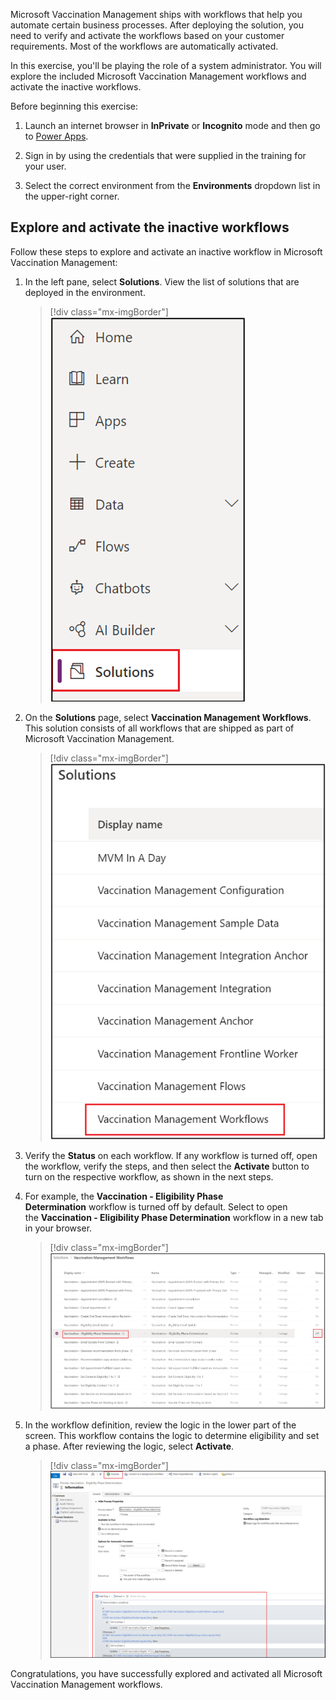 Microsoft Vaccination Management ships with workflows that help you automate certain business processes. After deploying the solution, you need to verify and activate the workflows based on your customer requirements. Most of the workflows are automatically activated.

In this exercise, you'll be playing the role of a system administrator. You will explore the included Microsoft Vaccination Management workflows and activate the inactive workflows.

Before beginning this exercise:

1. Launch an internet browser in **InPrivate** or **Incognito** mode and then go to [Power Apps](https://make.powerapps.com/?azure-portal=true).

1. Sign in by using the credentials that were supplied in the training for your user.

1. Select the correct environment from the **Environments** dropdown list in the upper-right corner.

## Explore and activate the inactive workflows
Follow these steps to explore and activate an inactive workflow in Microsoft Vaccination Management:

1. In the left pane, select **Solutions**. View the list of solutions that are deployed in the environment.

    > [!div class="mx-imgBorder"]
    > [![Screenshot of the navigation pane with Solutions highlighted.](../media/2-1-solutions.png)](../media/2-1-solutions.png#lightbox)

1. On the **Solutions** page, select **Vaccination Management Workflows**. This solution consists of all workflows that are shipped as part of Microsoft Vaccination Management.

    > [!div class="mx-imgBorder"]
    > [![Screenshot of Vaccination Management Workflows in the list of solutions.](../media/2-2-workflows.png)](../media/2-2-workflows.png#lightbox)

1. Verify the **Status** on each workflow. If any workflow is turned off, open the workflow, verify the steps, and then select the **Activate** button to turn on the respective workflow, as shown in the next steps.

1. For example, the **Vaccination - Eligibility Phase Determination** workflow is turned off by default. Select to open the **Vaccination - Eligibility Phase Determination** workflow in a new tab in your browser.

    > [!div class="mx-imgBorder"]
    > [![Screenshot of the Vaccination – Eligibility Phase Determination workflow with status set to Off.](../media/2-3-eligibility.png)](../media/2-3-eligibility.png#lightbox)

1. In the workflow definition, review the logic in the lower part of the screen. This workflow contains the logic to determine eligibility and set a phase. After reviewing the logic, select **Activate**.

    > [!div class="mx-imgBorder"]
    > [![Screenshot of the Vaccination - Eligibility Phase Determination workflow with the Activate button highlighted.](../media/2-4-activate.png)](../media/2-4-activate.png#lightbox)

Congratulations, you have successfully explored and activated all Microsoft Vaccination Management workflows.
